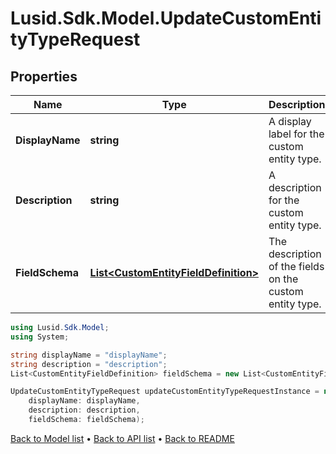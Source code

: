 # Lusid.Sdk.Model.UpdateCustomEntityTypeRequest

## Properties

Name | Type | Description | Notes
------------ | ------------- | ------------- | -------------
**DisplayName** | **string** | A display label for the custom entity type. | 
**Description** | **string** | A description for the custom entity type. | 
**FieldSchema** | [**List&lt;CustomEntityFieldDefinition&gt;**](CustomEntityFieldDefinition.md) | The description of the fields on the custom entity type. | 

```csharp
using Lusid.Sdk.Model;
using System;

string displayName = "displayName";
string description = "description";
List<CustomEntityFieldDefinition> fieldSchema = new List<CustomEntityFieldDefinition>();

UpdateCustomEntityTypeRequest updateCustomEntityTypeRequestInstance = new UpdateCustomEntityTypeRequest(
    displayName: displayName,
    description: description,
    fieldSchema: fieldSchema);
```

[Back to Model list](../README.md#documentation-for-models) &#8226; [Back to API list](../README.md#documentation-for-api-endpoints) &#8226; [Back to README](../README.md)
